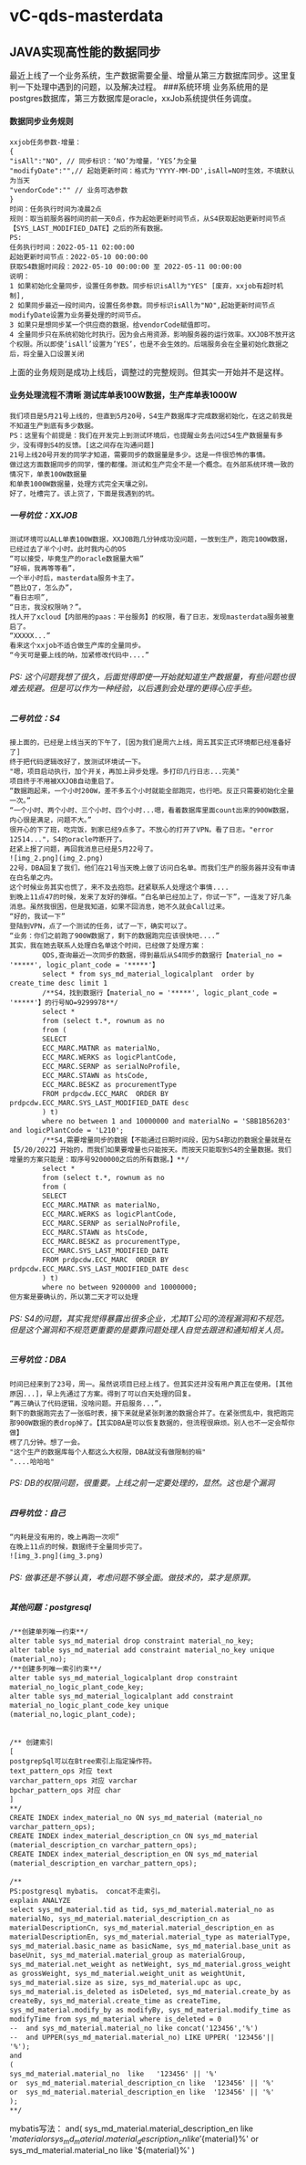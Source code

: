 # vC-qds-masterdata
## JAVA实现高性能的数据同步
 最近上线了一个业务系统，生产数据需要全量、增量从第三方数据库同步。这里复判一下处理中遇到的问题，以及解决过程。
 ###系统环境
 业务系统用的是postgres数据库，第三方数据库是oracle，xxJob系统提供任务调度。
 #### 数据同步业务规则
    xxjob任务参数-增量：
    {
    "isAll":"NO", // 同步标识：‘NO’为增量，‘YES’为全量
    "modifyDate":"",// 起始更新时间：格式为'YYYY-MM-DD',isAll=NO时生效，不填默认为当天
    "vendorCode":"" // 业务可选参数
    }
    时间：任务执行时间为凌晨2点
    规则：取当前服务器时间的前一天0点，作为起始更新时间节点，从S4获取起始更新时间节点【SYS_LAST_MODIFIED_DATE】之后的所有数据。
    PS:
    任务执行时间：2022-05-11 02:00:00
    起始更新时间节点：2022-05-10 00:00:00
    获取S4数据时间段：2022-05-10 00:00:00 至 2022-05-11 00:00:00  
    说明：
    1 如果初始化全量同步，设置任务参数。同步标识isAll为"YES" [废弃，xxjob有超时机制],
    2 如果同步最近一段时间内，设置任务参数。同步标识isAll为"NO",起始更新时间节点modifyDate设置为业务要处理的时间节点。
    3 如果只是想同步某一个供应商的数据，给vendorCode赋值即可。
    4 全量同步只在系统初始化时执行。因为会占用资源，影响服务器的运行效率。XXJOB不放开这个权限。所以即使’isAll’设置为’YES’，也是不会生效的。后端服务会在全量初始化数据之后，将全量入口设置关闭
上面的业务规则是成功上线后，调整过的完整规则。但其实一开始并不是这样。
#### 业务处理流程不清晰 测试库单表100W数据，生产库单表1000W
    我们项目是5月21号上线的，但直到5月20号，S4生产数据库才完成数据初始化，在这之前我是不知道生产到底有多少数据。
    PS：这里有个前提是：我们在开发完上到测试环境后，也提醒业务去问过S4生产数据量有多少，没有得到S4的反馈。[这之间存在沟通问题]
    21号上线20号开发的同学才知道，需要同步的数据量是多少。这是一件很恐怖的事情。
    做过这方面数据同步的同学，懂的都懂。测试和生产完全不是一个概念。在外部系统环境一致的情况下，单表100W数据量
    和单表1000W数据量，处理方式完全天壤之别。
    好了，吐槽完了。该上货了，下面是我遇到的坑。
##### 一号坑位：XXJOB
    测试环境可以ALL单表100W数据，XXJOB跑几分钟成功没问题，一放到生产，跑完100W数据，已经过去了半个小时。此时我内心的OS
    “可以接受，毕竟生产的oracle数据量大嘛”
    “好嘛，我再等等看”，
    一个半小时后，masterdata服务卡主了。
    “芭比Q了，怎么办”，
    “看日志呗”,
    “日志，我没权限呐？”。
    找人开了xcloud【内部用的paas：平台服务】的权限，看了日志，发现masterdata服务被重启了。
    “XXXXX...”
    看来这个xxjob不适合做生产库的全量同步。
    “今天可是要上线的呐，加紧修改代码中....”
###### PS: 这个问题我想了很久，后面觉得即使一开始就知道生产数据量，有些问题也很难去规避。但是可以作为一种经验，以后遇到会处理的更得心应手些。

##### 二号坑位：S4
    接上面的，已经是上线当天的下午了，[因为我们是周六上线，周五其实正式环境都已经准备好了]
    终于把代码逻辑改好了，放测试环境试一下。
    "嗯，项目启动执行，加个开关，再加上异步处理。多打印几行日志...完美"
    项目终于不用被XXJOB自动重启了。
    “数据跑起来，一个小时200W，差不多五个小时就能全部跑完，也行吧。反正只需要初始化全量一次。”
    “一个小时、两个小时、三个小时、四个小时...嗯，看着数据库里面count出来的900W数据，内心很是满足，问题不大。”
    很开心的下了班，吃完饭，到家已经9点多了。不放心的打开了VPN。看了日志。"error 12514..."，S4的oracle咋断开了。
    赶紧上报了问题，再回我消息已经是5月22号了。
    ![img_2.png](img_2.png)
    22号，DBA回复了我们，他们在21号当天晚上做了访问白名单。而我们生产的服务器并没有申请在白名单之内。
    这个时候业务其实也慌了，来不及去抱怨。赶紧联系人处理这个事情....
    到晚上11点47的时候，发来了友好的弹框。“白名单已经加上了，你试一下”，一连发了好几条消息。虽然我很困，但是我知道，如果不回消息，她不久就会Call过来。
    “好的，我试一下”
    登陆到VPN，点了一个测试的任务，试了一下，确实可以了。
    “业务：你们之前跑了900W数据了，剩下的数据跑完应该很快吧....”
    其实，我在她去联系人处理白名单这个时间，已经做了处理方案：
            QDS,查询最近一次同步的数据，得到最后从S4同步的数据行【material_no = '*****', logic_plant_code = '*****'】
            select * from sys_md_material_logicalplant  order by create_time desc limit 1
            /**S4，找到数据行【material_no = '*****', logic_plant_code = '*****'】的行号NO=9299978**/
            select *
            from (select t.*, rownum as no
            from (
            SELECT
            ECC_MARC.MATNR as materialNo,
            ECC_MARC.WERKS as logicPlantCode,
            ECC_MARC.SERNP as serialNoProfile,
            ECC_MARC.STAWN as htsCode,
            ECC_MARC.BESKZ as procurementType
            FROM prdpcdw.ECC_MARC  ORDER BY prdpcdw.ECC_MARC.SYS_LAST_MODIFIED_DATE desc
            ) t)
            where no between 1 and 10000000 and materialNo = 'SBB1B56203' and logicPlantCode = 'L210';
            /**S4,需要增量同步的数据【不能通过日期时间段，因为S4那边的数据全量就是在【5/20/2022】开始的，而我们如果要增量也只能按天。而按天只能取到S4的全量数据。我们增量的方案只能是：取序号9200000之后的所有数据。】**/
            select *
            from (select t.*, rownum as no
            from (
            SELECT
            ECC_MARC.MATNR as materialNo,
            ECC_MARC.WERKS as logicPlantCode,
            ECC_MARC.SERNP as serialNoProfile,
            ECC_MARC.STAWN as htsCode,
            ECC_MARC.BESKZ as procurementType,
            ECC_MARC.SYS_LAST_MODIFIED_DATE
            FROM prdpcdw.ECC_MARC  ORDER BY prdpcdw.ECC_MARC.SYS_LAST_MODIFIED_DATE desc   
            ) t)
            where no between 9200000 and 10000000;
    但方案是要确认的，所以第二天才可以处理
###### PS: S4的问题，其实我觉得暴露出很多企业，尤其IT公司的流程漏洞和不规范。但是这个漏洞和不规范更重要的是要靠问题处理人自觉去跟进和通知相关人员。
##### 三号坑位：DBA
    时间已经来到了23号，周一。虽然说项目已经上线了。但其实还并没有用户真正在使用。[其他原因...]，早上先通过了方案。得到了可以白天处理的回复。
    “再三确认了代码逻辑，没啥问题。开启服务...”，
    剩下的数据跑完去了一张临时表，接下来就是紧张刺激的数据合并了。在紧张慌乱中，我把跑完那900W数据的表drop掉了。【其实DBA是可以恢复数据的，但流程很麻烦。别人也不一定会帮你做】
    楞了几分钟。想了一会。
    "这个生产的数据库每个人都这么大权限，DBA就没有做限制的嘛"
    "....哈哈哈"
###### PS: DB的权限问题，很重要。上线之前一定要处理的，显然。这也是个漏洞
##### 四号坑位：自己
    “内耗是没有用的，晚上再跑一次呗”
    在晚上11点的时候，数据终于全量同步完了。
    ![img_3.png](img_3.png)
###### PS: 做事还是不够认真，考虑问题不够全面。做技术的，菜才是原罪。
##### 其他问题：postgresql
    /**创建单列唯一约束**/
    alter table sys_md_material drop constraint material_no_key;
    alter table sys_md_material add constraint material_no_key unique (material_no);
    /**创建多列唯一索引约束**/
    alter table sys_md_material_logicalplant drop constraint material_no_logic_plant_code_key;
    alter table sys_md_material_logicalplant add constraint  material_no_logic_plant_code_key unique (material_no,logic_plant_code);
    
    
    /** 创建索引
    [
    postgrepSql可以在Btree索引上指定操作符。
    text_pattern_ops 对应 text
    varchar_pattern_ops 对应 varchar
    bpchar_pattern_ops 对应 char
    ]
    **/
    CREATE INDEX index_material_no ON sys_md_material (material_no varchar_pattern_ops);
    CREATE INDEX index_material_description_cn ON sys_md_material (material_description_cn varchar_pattern_ops);			 
    CREATE INDEX index_material_description_en ON sys_md_material (material_description_en varchar_pattern_ops);
    
    /**
    PS:postgresql mybatis。 concat不走索引。
    explain ANALYZE
    select sys_md_material.tid as tid, sys_md_material.material_no as materialNo, sys_md_material.material_description_cn as materialDescriptionCn, sys_md_material.material_description_en as materialDescriptionEn, sys_md_material.material_type as materialType, sys_md_material.basic_name as basicName, sys_md_material.base_unit as baseUnit, sys_md_material.material_group as materialGroup, sys_md_material.net_weight as netWeight, sys_md_material.gross_weight as grossWeight, sys_md_material.weight_unit as weightUnit, sys_md_material.size as size, sys_md_material.upc as upc, sys_md_material.is_deleted as isDeleted, sys_md_material.create_by as createBy, sys_md_material.create_time as createTime, sys_md_material.modify_by as modifyBy, sys_md_material.modify_time as modifyTime from sys_md_material where is_deleted = 0
    --	and sys_md_material.material_no like concat('123456','%')
    --	and UPPER(sys_md_material.material_no) LIKE UPPER( '123456'|| '%');
    and
    (
    sys_md_material.material_no  like   '123456' || '%'
    or  sys_md_material.material_description_cn like  '123456' || '%'  
    or  sys_md_material.material_description_en like  '123456' || '%'
    );
    **/
   mybatis写法：
          <if test="material != null and material != '' ">
                and(
                sys_md_material.material_description_en like  '${material}%'
                or
                sys_md_material.material_description_cn like '${material}%'
                or
                sys_md_material.material_no like '${material}%'
                )
            </if>
    
 
